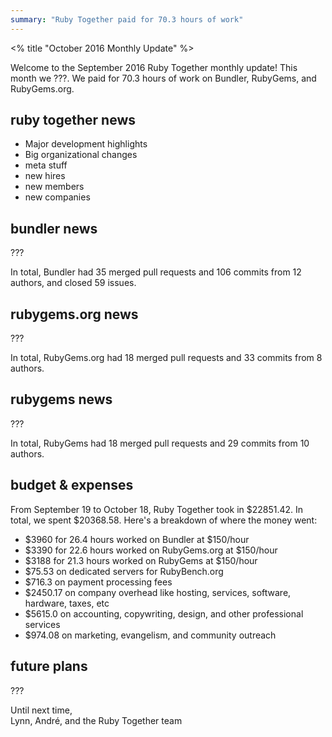 ```yaml
---
summary: "Ruby Together paid for 70.3 hours of work"
---
```


<% title "October 2016 Monthly Update" %>

Welcome to the September 2016 Ruby Together monthly update! This month we ???. We paid for 70.3 hours of work on Bundler, RubyGems, and RubyGems.org.

## ruby together news

* Major development highlights
* Big organizational changes
* meta stuff
* new hires
* new members
* new companies

## bundler news

???

In total, Bundler had 35 merged pull requests and 106 commits from 12 authors, and closed 59 issues.

## rubygems.org news

???

In total, RubyGems.org had 18 merged pull requests and 33 commits from 8 authors.

## rubygems news

???

In total, RubyGems had 18 merged pull requests and 29 commits from 10 authors.

## budget & expenses

From September 19 to October 18, Ruby Together took in $22851.42. In total, we spent $20368.58. Here's a breakdown of where the money went:

* $3960 for 26.4 hours worked on Bundler at $150/hour
* $3390 for 22.6 hours worked on RubyGems.org at $150/hour
* $3188 for 21.3 hours worked on RubyGems at $150/hour
* $75.53 on dedicated servers for RubyBench.org
* $716.3 on payment processing fees
* $2450.17 on company overhead like hosting, services, software, hardware, taxes, etc
* $5615.0 on accounting, copywriting, design, and other professional services
* $974.08 on marketing, evangelism, and community outreach

## future plans

???

Until next time,<br>
Lynn, André, and the Ruby Together team
